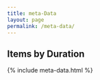 ```yaml
---
title: meta-Data
layout: page
permalink: /meta-data/
---
```


## Items by Duration

{% include meta-data.html %}
